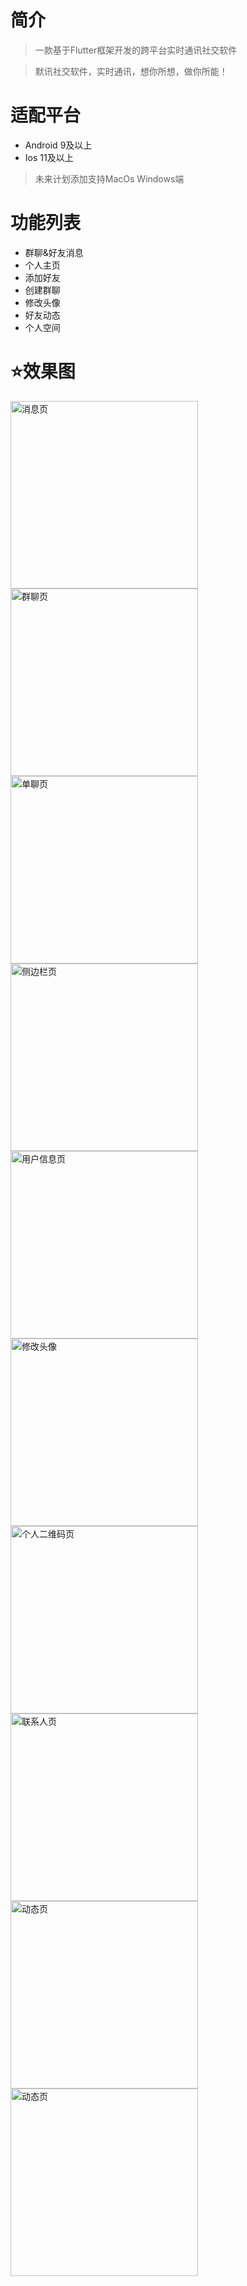 # 简介

> 一款基于Flutter框架开发的跨平台实时通讯社交软件

> 默讯社交软件，实时通讯，想你所想，做你所能！

# 适配平台

- Android 9及以上
- Ios 11及以上

> 未来计划添加支持MacOs Windows端

# 功能列表

- 群聊&好友消息
- 个人主页
- 添加好友
- 创建群聊
- 修改头像
- 好友动态
- 个人空间

# ⭐️效果图

<img src = "https://s1.ax1x.com/2023/09/09/pPc9kc9.png" style="width: 300px;height:auto" alt="消息页"/>

<img src = "https://s1.ax1x.com/2023/09/09/pPc9fCF.png" style="width: 300px;height:auto" alt="群聊页"/>

<img src = "https://s1.ax1x.com/2023/09/09/pPc9R4U.png" style="width: 300px;height:auto" alt="单聊页"/>

<img src="https://s1.ax1x.com/2023/09/09/pPcpITf.png" alt="侧边栏页" style="width: 300px;height:auto" />

<img src="https://s1.ax1x.com/2023/09/09/pPcpqpQ.md.png" alt="用户信息页" style="width: 300px;height:auto" />

<img src="https://s1.ax1x.com/2023/09/09/pPcp50P.png" alt="修改头像" style="width: 300px;height:auto" />

<img src="https://s11.ax1x.com/2024/01/19/pFEieRU.png" alt="个人二维码页" style="width: 300px;height:auto" />

<img src="https://s1.ax1x.com/2023/09/09/pPcpHfg.png" alt="联系人页" style="width: 300px;height:auto" />

<img src="https://s1.ax1x.com/2023/09/09/pPc96H0.png" alt="动态页" style="width: 300px;height:auto" />

<img src="https://s1.ax1x.com/2023/09/09/pPcpLlj.md.png" alt="动态页" style="width: 300px;height:auto"  />
